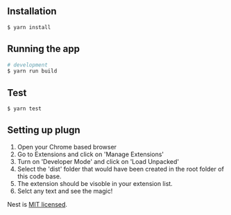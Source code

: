 

## Installation

```bash
$ yarn install
```

## Running the app

```bash
# development
$ yarn run build
```

## Test

```bash
$ yarn test
```

## Setting up plugn

1. Open your Chrome based browser 
2. Go to Extensions and click on 'Manage Extensions'
3. Turn on 'Developer Mode' and click on 'Load Unpacked'
4. Select the 'dist' folder that would have been created in the root folder of this code base.
5. The extension should be visoble in your extension list.
6. Selct any text and see the magic!


Nest is [MIT licensed](LICENSE).
